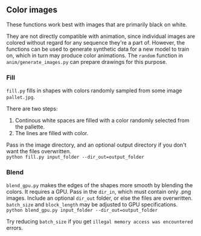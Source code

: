 ## Color images

These functions work best with images that are primarily black on white.

They are not directly compatible with animation, since individual images are colored without regard for any sequence they're a part of. However, the functions can be used to generate synthetic data for a new model to train on, which in turn may produce color animations. The `random` function in `anim/generate_images.py` can prepare drawings for this purpose.

### Fill

`fill.py` fills in shapes with colors randomly sampled from some image `pallet.jpg`.

There are two steps:  
1. Continous white spaces are filled with a color randomly selected from the pallette.  
2. The lines are filled with color.

Pass in the image directory, and an optional output directory if you don't want the files overwritten.  
`python fill.py input_folder --dir_out=output_folder`

### Blend

`blend_gpu.py` makes the edges of the shapes more smooth by blending the colors. It requires a GPU. Pass in the `dir_in`, which must contain only .png images. Include an optional `dir_out` folder, or else the files are overwritten. `batch_size` and `block_length` may be adjusted to GPU specifications.  
`python blend_gpu.py input_folder --dir_out=output_folder`

Try reducing `batch_size` if you get `illegal memory access was encountered` errors.